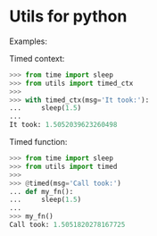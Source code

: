 # Utils for python

Examples:

Timed context:
```python
>>> from time import sleep
>>> from utils import timed_ctx
>>>
>>> with timed_ctx(msg='It took:'):
...     sleep(1.5)
...
It took: 1.5052039623260498
```

Timed function:
```python
>>> from time import sleep
>>> from utils import timed
>>>
>>> @timed(msg='Call took:')
... def my_fn():
...     sleep(1.5)
...
>>> my_fn()
Call took: 1.5051820278167725
```



